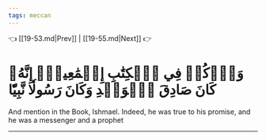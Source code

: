 ```yaml
---
tags: meccan
---
```


👈 [[19-53.md|Prev]] | [[19-55.md|Next]] 👉

# وَٱذۡكُرۡ فِي ٱلۡكِتَٰبِ إِسۡمَٰعِيلَۚ إِنَّهُۥ كَانَ صَادِقَ ٱلۡوَعۡدِ وَكَانَ رَسُولٗا نَّبِيّٗا

And mention in the Book, Ishmael. Indeed, he was true to his promise, and he was a messenger and a prophet

---

